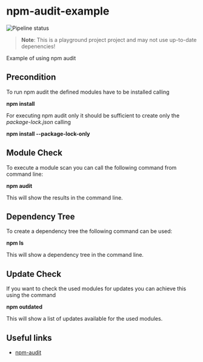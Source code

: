 # npm-audit-example
![Pipeline status](https://github.com/sgohlke/npm-audit-example/workflows/Run%20audit%20example/badge.svg)

> **Note**: This is a playground project project and may not use up-to-date depenencies!

Example of using npm audit

## Precondition
To run npm audit the defined modules have to be installed calling

**npm install**
 
For executing npm audit only it should be sufficient to create only the *package-lock.json* calling

**npm install --package-lock-only**


## Module Check
To execute a module scan you can call the following command from command line:

**npm audit**

This will show the results in the command line.

## Dependency Tree
To create a dependency tree the following command can be used: 

**npm ls**
 
This will show a dependency tree in the command line.

## Update Check
If you want to check the used modules for updates you can achieve this using the command 

**npm outdated**

This will show a list of updates available for the used modules.

## Useful links
* [npm-audit](https://docs.npmjs.com/cli/audit)